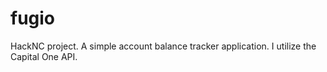 # fugio
HackNC project. A simple account balance tracker application. I utilize the Capital One API.
